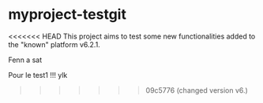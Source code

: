 # myproject-testgit
<<<<<<< HEAD
This project aims to test some new functionalities added to the "known" platform v6.2.1.

Fenn a sat

Pour le test1 !!! ylk

>>>>>>> 09c5776 (changed version v6.)
